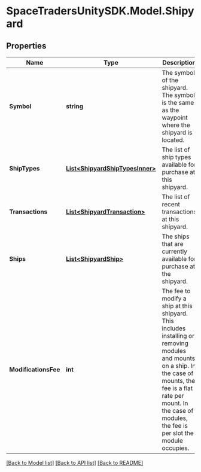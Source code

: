# SpaceTradersUnitySDK.Model.Shipyard

## Properties

Name | Type | Description | Notes
------------ | ------------- | ------------- | -------------
**Symbol** | **string** | The symbol of the shipyard. The symbol is the same as the waypoint where the shipyard is located. | 
**ShipTypes** | [**List&lt;ShipyardShipTypesInner&gt;**](ShipyardShipTypesInner.md) | The list of ship types available for purchase at this shipyard. | 
**Transactions** | [**List&lt;ShipyardTransaction&gt;**](ShipyardTransaction.md) | The list of recent transactions at this shipyard. | [optional] 
**Ships** | [**List&lt;ShipyardShip&gt;**](ShipyardShip.md) | The ships that are currently available for purchase at the shipyard. | [optional] 
**ModificationsFee** | **int** | The fee to modify a ship at this shipyard. This includes installing or removing modules and mounts on a ship. In the case of mounts, the fee is a flat rate per mount. In the case of modules, the fee is per slot the module occupies. | 

[[Back to Model list]](../README.md#documentation-for-models) [[Back to API list]](../README.md#documentation-for-api-endpoints) [[Back to README]](../README.md)

